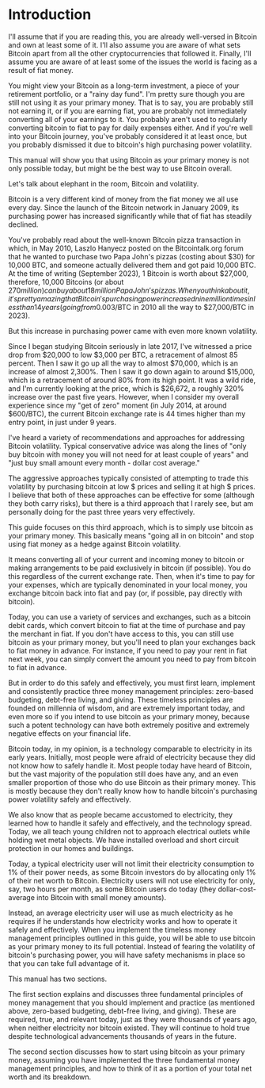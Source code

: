# Introduction

I'll assume that if you are reading this, you are already well-versed in Bitcoin and own at least some of it. I'll also assume you are aware of what sets Bitcoin apart from all the other cryptocurrencies that followed it. Finally, I'll assume you are aware of at least some of the issues the world is facing as a result of fiat money.

You might view your Bitcoin as a long-term investment, a piece of your retirement portfolio, or a "rainy day fund". I'm pretty sure though you are still not using it as your primary money. That is to say, you are probably still not earning it, or if you are earning fiat, you are probably not immediately converting all of your earnings to it. You probably aren't used to regularly converting bitcoin to fiat to pay for daily expenses either. And if you're well into your Bitcoin journey, you've probably considered it at least once, but you probably dismissed it due to bitcoin's high purchasing power volatility.

This manual will show you that using Bitcoin as your primary money is not only possible today, but might be the best way to use Bitcoin overall.

Let's talk about elephant in the room, Bitcoin and volatility.

Bitcoin is a very different kind of money from the fiat money we all use every day. Since the launch of the Bitcoin network in January 2009, its purchasing power has increased significantly while that of fiat has steadily declined.&#x20;

You've probably read about the well-known Bitcoin pizza transaction in which, in May 2010, Laszlo Hanyecz posted on the Bitcointalk.org forum that he wanted to purchase two Papa John's pizzas (costing about $30) for 10,000 BTC, and someone actually delivered them and got paid 10,000 BTC. At the time of writing (September 2023), 1 Bitcoin is worth about $27,000, therefore, 10,000 Bitcoins (or about $270 million) can buy about 18 million Papa John's pizzas. When you think about it, it's pretty amazing that Bitcoin's purchasing power increased nine million times in less than 14 years (going from 0.003$/BTC in 2010 all the way to $27,000/BTC in 2023).&#x20;

But this increase in purchasing power came with even more known volatility.

Since I began studying Bitcoin seriously in late 2017, I've witnessed a price drop from $20,000 to low $3,000 per BTC, a retracement of almost 85 percent. Then I saw it go up all the way to almost $70,000, which is an increase of almost 2,300%. Then I saw it go down again to around $15,000, which is a retracement of around 80% from its high point. It was a wild ride, and I'm currently looking at the price, which is $26,672, a roughly 320% increase over the past five years. However, when I consider my overall experience since my "get of zero" moment (in July 2014, at around $600/BTC), the current Bitcoin exchange rate is 44 times higher than my entry point, in just under 9 years.

I've heard a variety of recommendations and approaches for addressing Bitcoin volatility. Typical conservative advice was along the lines of "only buy bitcoin with money you will not need for at least couple of years" and "just buy small amount every month - dollar cost average."&#x20;

The aggressive approaches typically consisted of attempting to trade this volatility by purchasing bitcoin at low $ prices and selling it at high $ prices. I believe that both of these approaches can be effective for some (although they both carry risks), but there is a third approach that I rarely see, but am personally doing for the past three years very effectively.

This guide focuses on this third approach, which is to simply use bitcoin as your primary money. This basically means "going all in on bitcoin" and stop using fiat money as a hedge against Bitcoin volatility.

It means converting all of your current and incoming money to bitcoin or making arrangements to be paid exclusively in bitcoin (if possible). You do this regardless of the current exchange rate. Then, when it's time to pay for your expenses, which are typically denominated in your local money, you exchange bitcoin back into fiat and pay (or, if possible, pay directly with bitcoin).

Today, you can use a variety of services and exchanges, such as a bitcoin debit cards, which convert bitcoin to fiat at the time of purchase and pay the merchant in fiat. If you don't have access to this, you can still use bitcoin as your primary money, but you'll need to plan your exchanges back to fiat money in advance. For instance, if you need to pay your rent in fiat next week, you can simply convert the amount you need to pay from bitcoin to fiat in advance.

But in order to do this safely and effectively, you must first learn, implement and consistently practice three money management principles: zero-based budgeting, debt-free living, and giving. These timeless principles are founded on millennia of wisdom, and are extremely important today, and even more so if you intend to use bitcoin as your primary money, because such a potent technology can have both extremely positive and extremely negative effects on your financial life.

Bitcoin today, in my opinion, is a technology comparable to electricity in its early years. Initially, most people were afraid of electricity because they did not know how to safely handle it. Most people today have heard of Bitcoin, but the vast majority of the population still does have any, and an even smaller proportion of those who do use Bitcoin as their primary money. This is mostly because they don't really know how to handle bitcoin's purchasing power volatility safely and effectively.

We also know that as people became accustomed to electricity, they learned how to handle it safely and effectively, and the technology spread. Today, we all teach young children not to approach electrical outlets while holding wet metal objects. We have installed overload and short circuit protection in our homes and buildings.

Today, a typical electricity user will not limit their electricity consumption to 1% of their power needs, as some Bitcoin investors do by allocating only 1% of their net worth to Bitcoin. Electricity users will not use electricity for only, say, two hours per month, as some Bitcoin users do today (they dollar-cost-average into Bitcoin with small money amounts).

Instead, an average electricity user will use as much electricity as he requires if he understands how electricity works and how to operate it safely and effectively. When you implement the timeless money management principles outlined in this guide, you will be able to use bitcoin as your primary money to its full potential. Instead of fearing the volatility of bitcoin's purchasing power, you will have safety mechanisms in place so that you can take full advantage of it.&#x20;

This manual has two sections.

The first section explains and discusses three fundamental principles of money management that you should implement and practice (as mentioned above, zero-based budgeting, debt-free living, and giving). These are required, true, and relevant today, just as they were thousands of years ago, when neither electricity nor bitcoin existed. They will continue to hold true despite technological advancements thousands of years in the future.

The second section discusses how to start using bitcoin as your primary money, assuming you have implemented the three fundamental money management principles, and how to think of it as a portion of your total net worth and its breakdown.



